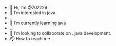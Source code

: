 - 👋 Hi, I’m @702229
- 👀 I’m interested in  java
- ...
- 🌱 I’m currently learning java
-  ...
- 💞️ I’m looking to collaborate on ..java development.
- 📫 How to reach me ...

<!---
702229/702229 is a ✨ special ✨ repository because its `README.md` (this file) appears on your GitHub profile.
You can click the Preview link to take a look at your changes.
--->
